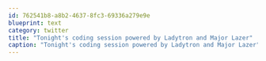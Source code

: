 ```yaml
---
id: 762541b8-a8b2-4637-8fc3-69336a279e9e
blueprint: text
category: twitter
title: "Tonight's coding session powered by Ladytron and Major Lazer"
caption: "Tonight's coding session powered by Ladytron and Major Lazer"
---
```


